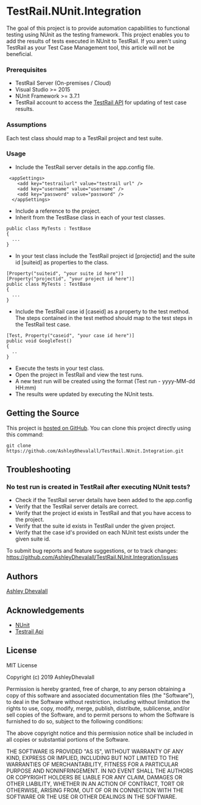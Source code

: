 # TestRail.NUnit.Integration

The goal of this project is to provide automation capabilities to functional testing using NUnit as the testing framework. This project enables you to add the results of tests executed in NUnit to TestRail. If you aren't using TestRail as your Test Case Management tool, this article will not be beneficial.

### Prerequisites
* TestRail Server (On-premises / Cloud) 
* Visual Studio >= 2015
* NUnit Framework >= 3.7.1
* TestRail account to access the [TestRail API](http://docs.gurock.com/testrail-api2/start) for updating of test case results. 

### Assumptions
Each test class should map to a TestRail project and test suite.  

### Usage
* Include the TestRail server details in the app.config file.  
```
 <appSettings>
    <add key="testrailurl" value="testrail url" />
    <add key="username" value="username" />
    <add key="password" value="password" />
  </appSettings>
```


* Include a reference to the project.
* Inherit from the TestBase class in each of your test classes.
 
```
public class MyTests : TestBase
{
  ...
}
```

* In your test class include the TestRail project id [projectid] and the suite id [suiteid] as properties to the class.

```
[Property("suiteid", "your suite id here")]
[Property("projectid", "your project id here")]
public class MyTests : TestBase
{
  ...
}
```

* Include the TestRail case id [caseid] as a property to the test method. The steps contained in the test method should map to the test steps in the TestRail test case.

```
[Test, Property("caseid", "your case id here")]
public void GoogleTest()
{
  ..
}
```

* Execute the tests in your test class. 
* Open the project in TestRail and view the test runs. 
* A new test run will be created using the format (Test run - yyyy-MM-dd HH:mm)
* The results were updated by executing the NUnit tests.

## Getting the Source

This project is [hosted on GitHub](https://github.com/AshleyDhevalall/TestRail.NUnit.Integration). You can clone this project directly using this command:

```
git clone https://github.com/AshleyDhevalall/TestRail.NUnit.Integration.git
```

## Troubleshooting

### No test run is created in TestRail after executing NUnit tests?  
 
   - Check if the TestRail server details have been added to the app.config
   - Verify that the TestRail server details are correct.
   - Verify that the project id exists in TestRail and that you have access to the project.
   - Verify that the suite id exists in TestRail under the given project.
   - Verify that the case id's provided on each NUnit test exists under the given suite id.
   
To submit bug reports and feature suggestions, or to track changes:
  https://github.com/AshleyDhevalall/TestRail.NUnit.Integration/issues

## Authors

[Ashley Dhevalall](https://github.com/AshleyDhevalall)

## Acknowledgements

* [NUnit](<http://nunit.org>)
* [Testrail Api](<https://github.com/gurock/testrail-api>)

## License

MIT License

Copyright (c) 2019 AshleyDhevalall

Permission is hereby granted, free of charge, to any person obtaining a copy
of this software and associated documentation files (the "Software"), to deal
in the Software without restriction, including without limitation the rights
to use, copy, modify, merge, publish, distribute, sublicense, and/or sell
copies of the Software, and to permit persons to whom the Software is
furnished to do so, subject to the following conditions:

The above copyright notice and this permission notice shall be included in all
copies or substantial portions of the Software.

THE SOFTWARE IS PROVIDED "AS IS", WITHOUT WARRANTY OF ANY KIND, EXPRESS OR
IMPLIED, INCLUDING BUT NOT LIMITED TO THE WARRANTIES OF MERCHANTABILITY,
FITNESS FOR A PARTICULAR PURPOSE AND NONINFRINGEMENT. IN NO EVENT SHALL THE
AUTHORS OR COPYRIGHT HOLDERS BE LIABLE FOR ANY CLAIM, DAMAGES OR OTHER
LIABILITY, WHETHER IN AN ACTION OF CONTRACT, TORT OR OTHERWISE, ARISING FROM,
OUT OF OR IN CONNECTION WITH THE SOFTWARE OR THE USE OR OTHER DEALINGS IN THE
SOFTWARE.

